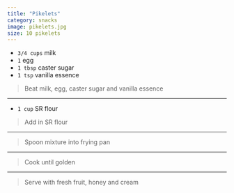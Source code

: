 ```yaml
---
title: "Pikelets"
category: snacks
image: pikelets.jpg
size: 10 pikelets
---
```



* `3/4 cups` milk
* `1` egg
* `1 tbsp` caster sugar
* `1 tsp` vanilla essence

> Beat milk, egg, caster sugar and vanilla essence

---

* `1 cup` SR flour

> Add in SR flour

---

> Spoon mixture into frying pan

---

> Cook until golden

---

> Serve with fresh fruit, honey and cream

